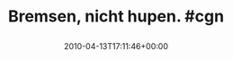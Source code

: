---
retweeted: false
source: <a href="http://twitter.com" rel="nofollow">Twitter Web Client</a>
entities:
  hashtags:
  - text: cgn
    indices:
    - '22'
    - '26'
  symbols: []
  user_mentions: []
  urls: []
display_text_range:
- '0'
- '26'
favorite_count: '0'
id_str: '12114441372'
truncated: false
retweet_count: '0'
id: '12114441372'
created_at: Tue Apr 13 17:11:46 +0000 2010
favorited: false
full_text: 'Bremsen, nicht hupen. #cgn'
lang: de
tags:
- cgn
- pesos/twitter
date: '2010-04-13T17:11:46+00:00'
src: https://twitter.com/bascht/status/12114441372
original_url: https://twitter.com/bascht/status/12114441372
type: twitter_tweet
text: 'Bremsen, nicht hupen. #cgn'
title: 'Bremsen, nicht hupen. #cgn

  '

---